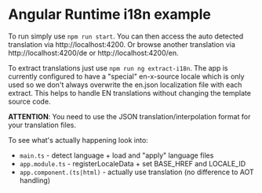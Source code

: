 # Angular Runtime i18n example

To run simply use `npm run start`. You can then access the auto detected translation via http://localhost:4200. Or browse another translation via http://localhost:4200/de or http://localhost:4200/en.

To extract translations just use `npm run ng extract-i18n`. The app is currently configured to have a "special" en-x-source locale which is only used so we don't always overwrite the en.json localization file with each extract. This helps to handle EN translations without changing the template source code.

**ATTENTION**: You need to use the JSON translation/interpolation format for your translation files.

To see what's actually happening look into:
* `main.ts` - detect language + load and "apply" language files
* `app.module.ts` - registerLocaleData + set BASE_HREF and LOCALE_ID
* `app.component.(ts|html)` - actually use translation (no difference to AOT handling)
